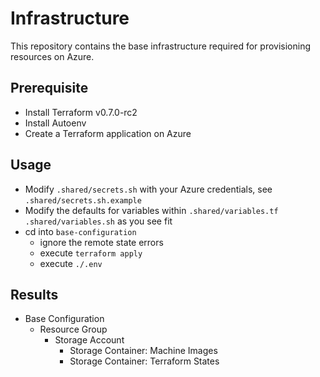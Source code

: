 # Infrastructure

This repository contains the base infrastructure required for provisioning resources on Azure.

## Prerequisite

 - Install Terraform v0.7.0-rc2
 - Install Autoenv
 - Create a Terraform application on Azure 

## Usage
 
 - Modify `.shared/secrets.sh` with your Azure credentials, see `.shared/secrets.sh.example`
 - Modify the defaults for variables within `.shared/variables.tf` `.shared/variables.sh` as you see fit
 - cd into `base-configuration`
     - ignore the remote state errors
     - execute `terraform apply`
     - execute `./.env`

## Results
 
 - Base Configuration
     - Resource Group
         - Storage Account
             - Storage Container: Machine Images
             - Storage Container: Terraform States
